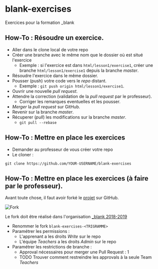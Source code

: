 # blank-exercises

Exercices pour la formation _blank

## How-To : Résoudre un exercice.
- Aller dans le clone local de votre repo
- Créer une branche avec le même nom que le dossier où est situé l'exercice
    - Exemple : si l'exercice est dans `html/lesson1/exercise1`, créer une branche `html/lesson1/exercise1` depuis la branche _master_.
- Résoudre l'exercice dans le même dossier.
- Pousser (push) votre code vers le _repo_ distant.
    - Exemple : `git push origin html/lesson1/exercise1`.
- Ouvrir une nouvelle _pull request_.
- Attendre la correction (validation de la _pull request_ par le professeur).
    - Corriger les remarques eventuelles et les pousser.
- _Merger_ la _pull request_ sur GitHub.
- Revenir sur la branche _master_.
- Récuperer (_pull_) les modifications sur la branche _master_.
    - `git pull --rebase`
    
## How-To : Mettre en place les exercices
- Demander au professeur de vous créer votre repo
- Le cloner :

```
git clone https://github.com/YOUR-USERNAME/blank-exercises
```

## How-To : Mettre en place les exercices (à faire par le professeur).

Avant toute chose, il faut avoir forké le [projet](https://github.com/blank-project/blank-exercises) sur GitHub.

![Fork](https://help.github.com/assets/images/help/repository/fork_button.jpg)

Le fork doit être réalisé dans l'organisation [\_blank 2018-2019](https://github.com/blank-4)

- Renommer le fork `blank-exercises-<TRIGRAMME>`
- Paramétrer les permissions :
  - L'apprenant a les droits *Write* sur le repo
  - L'équipe *Teachers* a les droits *Admin* sur le repo
 - Paramétrer les restrictions de branche :
   - Approval nécessaires pour merger une Pull Request : 1
   - TODO Trouver comment restreindre les approvals à la seule Team *Teachers*

